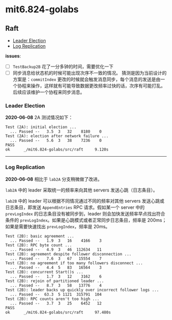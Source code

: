 # mit6.824-golabs

## Raft
- [Leader Election](#leader-election)
- [Log Replication](#log-replication)

**issues**:
- [ ] `TestBackup2B` 花了一分多钟的时间，需要优化一下
- [ ] 同步消息给状态机的时候可能出现次序不一致的情况。
  猜测是因为当前设计的方案是：`commitIndex` 更改的时候就会触发消息同步，每个消息的发送是由一个协程来操作，这样就有可能导致数据更改频率过快的话，次序有可能打乱。后续应该维护一个协程来同步消息。

### Leader Election
**2020-06-08**
2A 测试情况如下：
```shell
Test (2A): initial election ...
  ... Passed --   3.5  3   32    8180    0
Test (2A): election after network failure ...
  ... Passed --   5.6  3   38    7236    0
PASS
ok      _/mit6.824-golabs/src/raft     9.120s
```
---

### Log Replication
**2020-06-08**
相比于 `lab2A` 分支稍微做了改进。

`lab2A` 中的 leader 采取统一的频率来向其他 servers 发送心跳（日志条目）。

`lab2B` 中的 leader 可以根据不同情况通过不同的频率对其他 servers 发送心跳或日志条目，即发送 `AppendEntries` RPC 请求。假如某一个 server 中的 `prevLogIndex` 的日志条目没有被同步到，leader 则会加快发送频率早点找出符合条件的 `prevLogIndex`。如果是心跳模式或者正常同步日志条目，频率是 200ms；如果是需要快速找出 `prevLogIndex`，频率是 20ms。

```shell
Test (2B): basic agreement ...
  ... Passed --   1.9  3   16    4166    3
Test (2B): RPC byte count ...
  ... Passed --   4.9  3   46  112634   11
Test (2B): agreement despite follower disconnection ...
  ... Passed --   7.6  3   67   15554    7
Test (2B): no agreement if too many followers disconnect ...
  ... Passed --   4.4  5   83   16564    3
Test (2B): concurrent Start()s ...
  ... Passed --   1.7  3   12    3162    6
Test (2B): rejoin of partitioned leader ...
  ... Passed --   8.7  3   58   13776    4
Test (2B): leader backs up quickly over incorrect follower logs ...
  ... Passed --  63.3  5 1121  315791  104
Test (2B): RPC counts aren't too high ...
  ... Passed --   3.7  3   25    6452   12
PASS
ok      _/mit6.824-golabs/src/raft     97.480s
```

